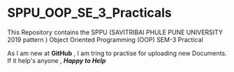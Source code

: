 # SPPU_OOP_SE_3_Practicals
This Repository contains the SPPU (SAVITRIBAI PHULE PUNE UNIVERSITY 2019 pattern ) Object Oriented Programming (OOP) SEM-3 Practical


As I am new at <b>GitHub</b> ,
I am tring to practise for uploading new Documents.<br>
If it help's anyone , <b><i>Happy to Help
